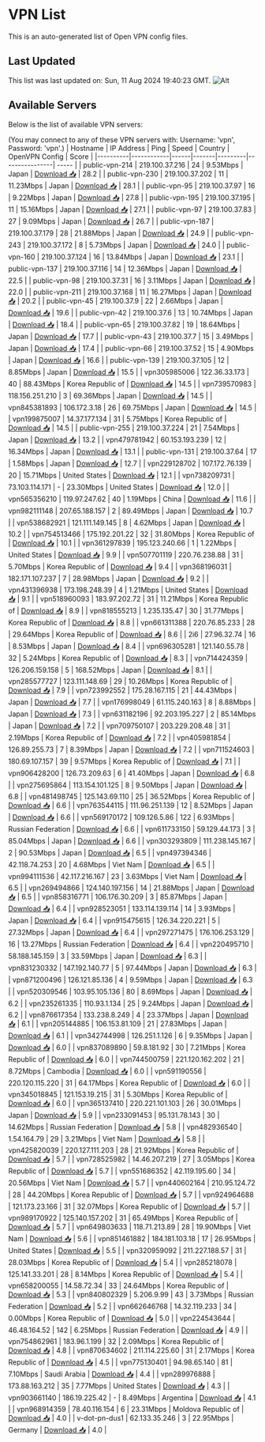 # VPN List

This is an auto-generated list of Open VPN config files.

## Last Updated

This list was last updated on: Sun, 11 Aug 2024 19:40:23 GMT.
![Alt](https://repobeats.axiom.co/api/embed/186b98318ef1479477931607c1ad7d823f12451f.svg "Repobeats analytics image")

## Available Servers

Below is the list of available VPN servers:

(You may connect to any of these VPN servers with: Username: 'vpn', Password: 'vpn'.)
| Hostname | IP Address | Ping | Speed | Country | OpenVPN Config | Score |
|----------|------------|------|-------|---------|----------------| ----- |
| public-vpn-214 | 219.100.37.216 | 24 | 9.53Mbps | Japan | [Download 📥](./configs/server_0_JP.ovpn) | 28.2 |
| public-vpn-230 | 219.100.37.202 | 11 | 11.23Mbps | Japan | [Download 📥](./configs/server_1_JP.ovpn) | 28.1 |
| public-vpn-95 | 219.100.37.97 | 16 | 9.22Mbps | Japan | [Download 📥](./configs/server_2_JP.ovpn) | 27.8 |
| public-vpn-195 | 219.100.37.195 | 11 | 15.16Mbps | Japan | [Download 📥](./configs/server_3_JP.ovpn) | 27.1 |
| public-vpn-97 | 219.100.37.83 | 27 | 9.09Mbps | Japan | [Download 📥](./configs/server_4_JP.ovpn) | 26.7 |
| public-vpn-187 | 219.100.37.179 | 28 | 21.88Mbps | Japan | [Download 📥](./configs/server_5_JP.ovpn) | 24.9 |
| public-vpn-243 | 219.100.37.172 | 8 | 5.73Mbps | Japan | [Download 📥](./configs/server_6_JP.ovpn) | 24.0 |
| public-vpn-160 | 219.100.37.124 | 16 | 13.84Mbps | Japan | [Download 📥](./configs/server_7_JP.ovpn) | 23.1 |
| public-vpn-137 | 219.100.37.116 | 14 | 12.36Mbps | Japan | [Download 📥](./configs/server_8_JP.ovpn) | 22.5 |
| public-vpn-98 | 219.100.37.31 | 16 | 3.11Mbps | Japan | [Download 📥](./configs/server_9_JP.ovpn) | 22.0 |
| public-vpn-211 | 219.100.37.168 | 11 | 16.27Mbps | Japan | [Download 📥](./configs/server_10_JP.ovpn) | 20.2 |
| public-vpn-45 | 219.100.37.9 | 22 | 2.66Mbps | Japan | [Download 📥](./configs/server_11_JP.ovpn) | 19.6 |
| public-vpn-42 | 219.100.37.6 | 13 | 10.74Mbps | Japan | [Download 📥](./configs/server_12_JP.ovpn) | 18.4 |
| public-vpn-65 | 219.100.37.82 | 19 | 18.64Mbps | Japan | [Download 📥](./configs/server_13_JP.ovpn) | 17.7 |
| public-vpn-43 | 219.100.37.7 | 15 | 3.49Mbps | Japan | [Download 📥](./configs/server_14_JP.ovpn) | 17.4 |
| public-vpn-66 | 219.100.37.52 | 15 | 4.90Mbps | Japan | [Download 📥](./configs/server_15_JP.ovpn) | 16.6 |
| public-vpn-139 | 219.100.37.105 | 12 | 8.85Mbps | Japan | [Download 📥](./configs/server_16_JP.ovpn) | 15.5 |
| vpn305985006 | 122.36.33.173 | 40 | 88.43Mbps | Korea Republic of | [Download 📥](./configs/server_17_KR.ovpn) | 14.5 |
| vpn739570983 | 118.156.251.210 | 3 | 69.36Mbps | Japan | [Download 📥](./configs/server_18_JP.ovpn) | 14.5 |
| vpn845381893 | 106.172.3.18 | 26 | 69.75Mbps | Japan | [Download 📥](./configs/server_19_JP.ovpn) | 14.5 |
| vpn199875007 | 14.37.177.134 | 31 | 5.75Mbps | Korea Republic of | [Download 📥](./configs/server_20_KR.ovpn) | 14.5 |
| public-vpn-255 | 219.100.37.224 | 21 | 7.54Mbps | Japan | [Download 📥](./configs/server_21_JP.ovpn) | 13.2 |
| vpn479781942 | 60.153.193.239 | 12 | 16.34Mbps | Japan | [Download 📥](./configs/server_22_JP.ovpn) | 13.1 |
| public-vpn-131 | 219.100.37.64 | 17 | 1.58Mbps | Japan | [Download 📥](./configs/server_23_JP.ovpn) | 12.7 |
| vpn229128702 | 107.172.76.139 | 20 | 15.71Mbps | United States | [Download 📥](./configs/server_24_US.ovpn) | 12.1 |
| vpn738209731 | 73.103.114.171 | - | 23.30Mbps | United States | [Download 📥](./configs/server_25_US.ovpn) | 12.0 |
| vpn565356210 | 119.97.247.62 | 40 | 1.19Mbps | China | [Download 📥](./configs/server_26_CN.ovpn) | 11.6 |
| vpn982111148 | 207.65.188.157 | 2 | 89.49Mbps | Japan | [Download 📥](./configs/server_27_JP.ovpn) | 10.7 |
| vpn538682921 | 121.111.149.145 | 8 | 4.62Mbps | Japan | [Download 📥](./configs/server_28_JP.ovpn) | 10.2 |
| vpn754513466 | 175.192.201.22 | 32 | 31.80Mbps | Korea Republic of | [Download 📥](./configs/server_29_KR.ovpn) | 10.1 |
| vpn361297839 | 195.123.240.66 | 1 | 1.22Mbps | United States | [Download 📥](./configs/server_30_US.ovpn) | 9.9 |
| vpn507701119 | 220.76.238.88 | 31 | 5.70Mbps | Korea Republic of | [Download 📥](./configs/server_31_KR.ovpn) | 9.4 |
| vpn368196031 | 182.171.107.237 | 7 | 28.98Mbps | Japan | [Download 📥](./configs/server_32_JP.ovpn) | 9.2 |
| vpn431396938 | 173.198.248.39 | 4 | 1.21Mbps | United States | [Download 📥](./configs/server_33_US.ovpn) | 9.1 |
| vpn518960093 | 183.97.202.72 | 31 | 11.21Mbps | Korea Republic of | [Download 📥](./configs/server_34_KR.ovpn) | 8.9 |
| vpn818555213 | 1.235.135.47 | 30 | 31.77Mbps | Korea Republic of | [Download 📥](./configs/server_35_KR.ovpn) | 8.8 |
| vpn661311388 | 220.76.85.233 | 28 | 29.64Mbps | Korea Republic of | [Download 📥](./configs/server_36_KR.ovpn) | 8.6 |
| 2i6 | 27.96.32.74 | 16 | 8.53Mbps | Japan | [Download 📥](./configs/server_37_JP.ovpn) | 8.4 |
| vpn696305281 | 121.140.55.78 | 32 | 5.24Mbps | Korea Republic of | [Download 📥](./configs/server_38_KR.ovpn) | 8.3 |
| vpn714424359 | 126.206.159.158 | 5 | 168.52Mbps | Japan | [Download 📥](./configs/server_39_JP.ovpn) | 8.1 |
| vpn285577727 | 123.111.148.69 | 29 | 10.26Mbps | Korea Republic of | [Download 📥](./configs/server_40_KR.ovpn) | 7.9 |
| vpn723992552 | 175.28.167.115 | 21 | 44.43Mbps | Japan | [Download 📥](./configs/server_41_JP.ovpn) | 7.7 |
| vpn176998049 | 61.115.240.163 | 8 | 8.88Mbps | Japan | [Download 📥](./configs/server_42_JP.ovpn) | 7.3 |
| vpn631182196 | 92.203.195.227 | 2 | 85.14Mbps | Japan | [Download 📥](./configs/server_43_JP.ovpn) | 7.2 |
| vpn709750107 | 203.229.208.48 | 31 | 2.19Mbps | Korea Republic of | [Download 📥](./configs/server_44_KR.ovpn) | 7.2 |
| vpn405981854 | 126.89.255.73 | 7 | 8.39Mbps | Japan | [Download 📥](./configs/server_45_JP.ovpn) | 7.2 |
| vpn711524603 | 180.69.107.157 | 39 | 9.57Mbps | Korea Republic of | [Download 📥](./configs/server_46_KR.ovpn) | 7.1 |
| vpn906428200 | 126.73.209.63 | 6 | 41.40Mbps | Japan | [Download 📥](./configs/server_47_JP.ovpn) | 6.8 |
| vpn275695864 | 113.154.101.125 | 8 | 9.50Mbps | Japan | [Download 📥](./configs/server_48_JP.ovpn) | 6.8 |
| vpn481498745 | 125.143.69.110 | 25 | 36.52Mbps | Korea Republic of | [Download 📥](./configs/server_49_KR.ovpn) | 6.6 |
| vpn763544115 | 111.96.251.139 | 12 | 8.52Mbps | Japan | [Download 📥](./configs/server_50_JP.ovpn) | 6.6 |
| vpn569170172 | 109.126.5.86 | 122 | 6.93Mbps | Russian Federation | [Download 📥](./configs/server_51_RU.ovpn) | 6.6 |
| vpn611733150 | 59.129.44.173 | 3 | 85.04Mbps | Japan | [Download 📥](./configs/server_52_JP.ovpn) | 6.6 |
| vpn303293809 | 111.238.145.167 | 2 | 90.53Mbps | Japan | [Download 📥](./configs/server_53_JP.ovpn) | 6.5 |
| vpn497394346 | 42.118.74.253 | 20 | 4.68Mbps | Viet Nam | [Download 📥](./configs/server_54_VN.ovpn) | 6.5 |
| vpn994111536 | 42.117.216.167 | 23 | 3.63Mbps | Viet Nam | [Download 📥](./configs/server_55_VN.ovpn) | 6.5 |
| vpn269494866 | 124.140.197.156 | 14 | 21.88Mbps | Japan | [Download 📥](./configs/server_56_JP.ovpn) | 6.5 |
| vpn858316771 | 106.176.30.209 | 3 | 85.87Mbps | Japan | [Download 📥](./configs/server_57_JP.ovpn) | 6.4 |
| vpn928523051 | 133.114.139.114 | 14 | 3.93Mbps | Japan | [Download 📥](./configs/server_58_JP.ovpn) | 6.4 |
| vpn915475615 | 126.34.220.221 | 5 | 27.32Mbps | Japan | [Download 📥](./configs/server_59_JP.ovpn) | 6.4 |
| vpn297271475 | 176.106.253.129 | 16 | 13.27Mbps | Russian Federation | [Download 📥](./configs/server_60_RU.ovpn) | 6.4 |
| vpn220495710 | 58.188.145.159 | 3 | 33.59Mbps | Japan | [Download 📥](./configs/server_61_JP.ovpn) | 6.3 |
| vpn831230332 | 147.192.140.77 | 5 | 97.44Mbps | Japan | [Download 📥](./configs/server_62_JP.ovpn) | 6.3 |
| vpn871200496 | 126.121.85.136 | 4 | 9.59Mbps | Japan | [Download 📥](./configs/server_63_JP.ovpn) | 6.3 |
| vpn520309546 | 103.95.105.136 | 80 | 8.69Mbps | Japan | [Download 📥](./configs/server_64_JP.ovpn) | 6.2 |
| vpn235261335 | 110.93.1.134 | 25 | 9.24Mbps | Japan | [Download 📥](./configs/server_65_JP.ovpn) | 6.2 |
| vpn876617354 | 133.238.8.249 | 4 | 23.37Mbps | Japan | [Download 📥](./configs/server_66_JP.ovpn) | 6.1 |
| vpn205144885 | 106.153.81.109 | 21 | 27.83Mbps | Japan | [Download 📥](./configs/server_67_JP.ovpn) | 6.1 |
| vpn342744998 | 126.251.1.126 | 6 | 9.35Mbps | Japan | [Download 📥](./configs/server_68_JP.ovpn) | 6.0 |
| vpn837089890 | 59.8.181.92 | 30 | 7.21Mbps | Korea Republic of | [Download 📥](./configs/server_69_KR.ovpn) | 6.0 |
| vpn744500759 | 221.120.162.202 | 21 | 8.72Mbps | Cambodia | [Download 📥](./configs/server_70_KH.ovpn) | 6.0 |
| vpn591190556 | 220.120.115.220 | 31 | 64.17Mbps | Korea Republic of | [Download 📥](./configs/server_71_KR.ovpn) | 6.0 |
| vpn345018845 | 121.153.19.215 | 31 | 5.30Mbps | Korea Republic of | [Download 📥](./configs/server_72_KR.ovpn) | 6.0 |
| vpn365137410 | 220.221.101.103 | 26 | 30.01Mbps | Japan | [Download 📥](./configs/server_73_JP.ovpn) | 5.9 |
| vpn233091453 | 95.131.78.143 | 30 | 14.62Mbps | Russian Federation | [Download 📥](./configs/server_74_RU.ovpn) | 5.8 |
| vpn482936540 | 1.54.164.79 | 29 | 3.21Mbps | Viet Nam | [Download 📥](./configs/server_75_VN.ovpn) | 5.8 |
| vpn425820039 | 220.127.111.203 | 28 | 21.92Mbps | Korea Republic of | [Download 📥](./configs/server_76_KR.ovpn) | 5.7 |
| vpn728525982 | 14.46.207.219 | 27 | 3.05Mbps | Korea Republic of | [Download 📥](./configs/server_77_KR.ovpn) | 5.7 |
| vpn551686352 | 42.119.195.60 | 34 | 20.56Mbps | Viet Nam | [Download 📥](./configs/server_78_VN.ovpn) | 5.7 |
| vpn440602164 | 210.95.124.72 | 28 | 44.20Mbps | Korea Republic of | [Download 📥](./configs/server_79_KR.ovpn) | 5.7 |
| vpn924964688 | 121.173.23.166 | 31 | 32.07Mbps | Korea Republic of | [Download 📥](./configs/server_80_KR.ovpn) | 5.7 |
| vpn989170922 | 125.140.157.202 | 31 | 65.49Mbps | Korea Republic of | [Download 📥](./configs/server_81_KR.ovpn) | 5.7 |
| vpn649803633 | 118.71.213.89 | 28 | 19.90Mbps | Viet Nam | [Download 📥](./configs/server_82_VN.ovpn) | 5.6 |
| vpn851461882 | 184.181.103.18 | 17 | 26.95Mbps | United States | [Download 📥](./configs/server_83_US.ovpn) | 5.5 |
| vpn320959092 | 211.227.188.57 | 31 | 28.03Mbps | Korea Republic of | [Download 📥](./configs/server_84_KR.ovpn) | 5.4 |
| vpn285218078 | 125.141.33.201 | 28 | 8.14Mbps | Korea Republic of | [Download 📥](./configs/server_85_KR.ovpn) | 5.4 |
| vpn658200055 | 14.58.72.34 | 33 | 24.64Mbps | Korea Republic of | [Download 📥](./configs/server_86_KR.ovpn) | 5.3 |
| vpn840802329 | 5.206.9.99 | 43 | 3.73Mbps | Russian Federation | [Download 📥](./configs/server_87_RU.ovpn) | 5.2 |
| vpn662646768 | 14.32.119.233 | 34 | 0.00Mbps | Korea Republic of | [Download 📥](./configs/server_88_KR.ovpn) | 5.0 |
| vpn224543644 | 46.48.164.52 | 142 | 6.25Mbps | Russian Federation | [Download 📥](./configs/server_89_RU.ovpn) | 4.9 |
| vpn754862961 | 183.96.1.199 | 32 | 2.09Mbps | Korea Republic of | [Download 📥](./configs/server_90_KR.ovpn) | 4.8 |
| vpn870634602 | 211.114.225.60 | 31 | 2.17Mbps | Korea Republic of | [Download 📥](./configs/server_91_KR.ovpn) | 4.5 |
| vpn775130401 | 94.98.65.140 | 81 | 7.10Mbps | Saudi Arabia | [Download 📥](./configs/server_92_SA.ovpn) | 4.4 |
| vpn289976888 | 173.88.163.212 | 35 | 7.77Mbps | United States | [Download 📥](./configs/server_93_US.ovpn) | 4.3 |
| vpn903661140 | 186.19.225.42 | - | 8.49Mbps | Argentina | [Download 📥](./configs/server_94_AR.ovpn) | 4.1 |
| vpn968914359 | 78.40.116.154 | 6 | 23.31Mbps | Moldova Republic of | [Download 📥](./configs/server_95_MD.ovpn) | 4.0 |
| v-dot-pn-dus1 | 62.133.35.246 | 3 | 22.95Mbps | Germany | [Download 📥](./configs/server_96_DE.ovpn) | 4.0 |
